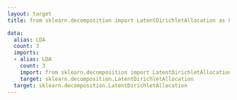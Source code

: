 ```yaml
---
layout: target
title: from sklearn.decomposition import LatentDirichletAllocation as LDA

data:
  alias: LDA
  count: 3
  imports:
  - alias: LDA
    count: 3
    import: from sklearn.decomposition import LatentDirichletAllocation as LDA
    target: sklearn.decomposition.LatentDirichletAllocation
  target: sklearn.decomposition.LatentDirichletAllocation
---
```

